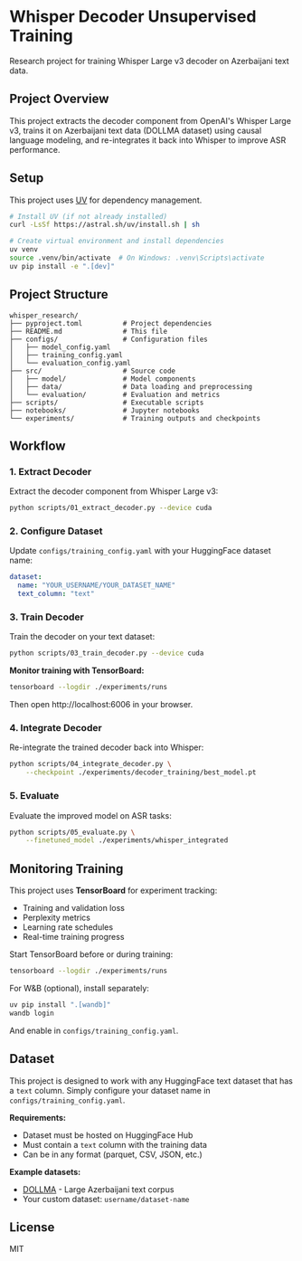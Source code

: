 # Whisper Decoder Unsupervised Training

Research project for training Whisper Large v3 decoder on Azerbaijani text data.

## Project Overview

This project extracts the decoder component from OpenAI's Whisper Large v3, trains it on Azerbaijani text data (DOLLMA dataset) using causal language modeling, and re-integrates it back into Whisper to improve ASR performance.

## Setup

This project uses [UV](https://github.com/astral-sh/uv) for dependency management.

```bash
# Install UV (if not already installed)
curl -LsSf https://astral.sh/uv/install.sh | sh

# Create virtual environment and install dependencies
uv venv
source .venv/bin/activate  # On Windows: .venv\Scripts\activate
uv pip install -e ".[dev]"
```

## Project Structure

```
whisper_research/
├── pyproject.toml          # Project dependencies
├── README.md               # This file
├── configs/                # Configuration files
│   ├── model_config.yaml
│   ├── training_config.yaml
│   └── evaluation_config.yaml
├── src/                    # Source code
│   ├── model/              # Model components
│   ├── data/               # Data loading and preprocessing
│   └── evaluation/         # Evaluation and metrics
├── scripts/                # Executable scripts
├── notebooks/              # Jupyter notebooks
└── experiments/            # Training outputs and checkpoints
```

## Workflow

### 1. Extract Decoder
Extract the decoder component from Whisper Large v3:
```bash
python scripts/01_extract_decoder.py --device cuda
```

### 2. Configure Dataset
Update `configs/training_config.yaml` with your HuggingFace dataset name:
```yaml
dataset:
  name: "YOUR_USERNAME/YOUR_DATASET_NAME"
  text_column: "text"
```

### 3. Train Decoder
Train the decoder on your text dataset:
```bash
python scripts/03_train_decoder.py --device cuda
```

**Monitor training with TensorBoard:**
```bash
tensorboard --logdir ./experiments/runs
```
Then open http://localhost:6006 in your browser.

### 4. Integrate Decoder
Re-integrate the trained decoder back into Whisper:
```bash
python scripts/04_integrate_decoder.py \
    --checkpoint ./experiments/decoder_training/best_model.pt
```

### 5. Evaluate
Evaluate the improved model on ASR tasks:
```bash
python scripts/05_evaluate.py \
    --finetuned_model ./experiments/whisper_integrated
```

## Monitoring Training

This project uses **TensorBoard** for experiment tracking:
- Training and validation loss
- Perplexity metrics
- Learning rate schedules
- Real-time training progress

Start TensorBoard before or during training:
```bash
tensorboard --logdir ./experiments/runs
```

For W&B (optional), install separately:
```bash
uv pip install ".[wandb]"
wandb login
```
And enable in `configs/training_config.yaml`.

## Dataset

This project is designed to work with any HuggingFace text dataset that has a `text` column. Simply configure your dataset name in `configs/training_config.yaml`.

**Requirements:**
- Dataset must be hosted on HuggingFace Hub
- Must contain a `text` column with the training data
- Can be in any format (parquet, CSV, JSON, etc.)

**Example datasets:**
- [DOLLMA](https://huggingface.co/datasets/allmalab/DOLLMA) - Large Azerbaijani text corpus
- Your custom dataset: `username/dataset-name`

## License

MIT
